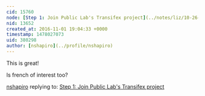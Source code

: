 ```yaml
---
cid: 15760
node: [Step 1: Join Public Lab's Transifex project](../notes/liz/10-26-2016/how-to-join-public-lab-s-transifex-project)
nid: 13652
created_at: 2016-11-01 19:04:33 +0000
timestamp: 1478027073
uid: 380298
author: [nshapiro](../profile/nshapiro)
---
```


This is great! 

Is french of interest too? 

[nshapiro](../profile/nshapiro) replying to: [Step 1: Join Public Lab's Transifex project](../notes/liz/10-26-2016/how-to-join-public-lab-s-transifex-project)

